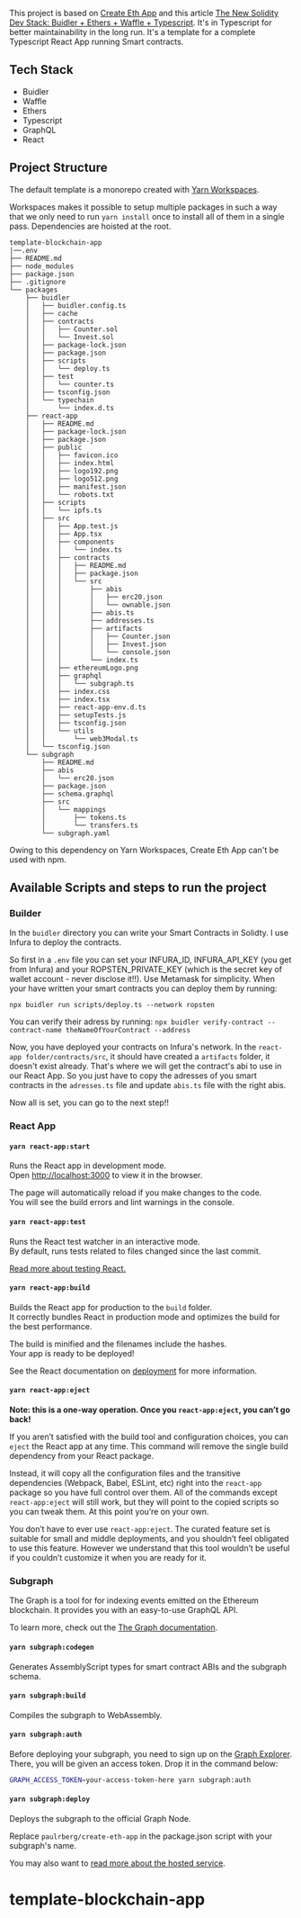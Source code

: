 This project is based on [Create Eth App](https://github.com/paulrberg/create-eth-app) and this article [The New Solidity Dev Stack: Buidler + Ethers + Waffle + Typescript](https://medium.com/@rahulsethuram/the-new-solidity-dev-stack-buidler-ethers-waffle-typescript-tutorial-f07917de48ae).
It's in Typescript for better maintainability in the long run.
It's a template for a complete Typescript React App running Smart contracts.

## Tech Stack

- Buidler
- Waffle
- Ethers
- Typescript
- GraphQL
- React

## Project Structure

The default template is a monorepo created with [Yarn Workspaces](https://classic.yarnpkg.com/en/docs/workspaces/).

Workspaces makes it possible to setup multiple packages in such a way that we only need to run `yarn install` once to install all of them in
a single pass. Dependencies are hoisted at the root.

```
template-blockchain-app
|──.env
├── README.md
├── node_modules
├── package.json
├── .gitignore
└── packages
    ├── buidler
    │   ├── buidler.config.ts
    │   ├── cache
    │   ├── contracts
    │   │   ├── Counter.sol
    │   │   └── Invest.sol
    │   ├── package-lock.json
    │   ├── package.json
    │   ├── scripts
    │   │   └── deploy.ts
    │   ├── test
    │   │   └── counter.ts
    │   ├── tsconfig.json
    │   └── typechain
    │       └── index.d.ts
    ├── react-app
    │   ├── README.md
    │   ├── package-lock.json
    │   ├── package.json
    │   ├── public
    │   │   ├── favicon.ico
    │   │   ├── index.html
    │   │   ├── logo192.png
    │   │   ├── logo512.png
    │   │   ├── manifest.json
    │   │   └── robots.txt
    │   ├── scripts
    │   │   └── ipfs.ts
    │   ├── src
    │   │   ├── App.test.js
    │   │   ├── App.tsx
    │   │   ├── components
    │   │   │   └── index.ts
    │   │   ├── contracts
    │   │   │   ├── README.md
    │   │   │   ├── package.json
    │   │   │   └── src
    │   │   │       ├── abis
    │   │   │       │   ├── erc20.json
    │   │   │       │   └── ownable.json
    │   │   │       ├── abis.ts
    │   │   │       ├── addresses.ts
    │   │   │       ├── artifacts
    │   │   │       │   ├── Counter.json
    │   │   │       │   ├── Invest.json
    │   │   │       │   └── console.json
    │   │   │       └── index.ts
    │   │   ├── ethereumLogo.png
    │   │   ├── graphql
    │   │   │   └── subgraph.ts
    │   │   ├── index.css
    │   │   ├── index.tsx
    │   │   ├── react-app-env.d.ts
    │   │   ├── setupTests.js
    │   │   ├── tsconfig.json
    │   │   └── utils
    │   │       └── web3Modal.ts
    │   └── tsconfig.json
    └── subgraph
        ├── README.md
        ├── abis
        │   └── erc20.json
        ├── package.json
        ├── schema.graphql
        ├── src
        │   └── mappings
        │       ├── tokens.ts
        │       └── transfers.ts
        └── subgraph.yaml
```

Owing to this dependency on Yarn Workspaces, Create Eth App can't be used with npm.

## Available Scripts and steps to run the project

### Builder

In the ```buidler``` directory you can write your Smart Contracts in Solidty.
I use Infura to deploy the contracts.

So first in a ```.env``` file you can set your INFURA_ID, INFURA_API_KEY (you get from Infura) and your ROPSTEN_PRIVATE_KEY (which is the secret key of wallet account - never disclose it!!). Use Metamask for simplicity.
When your have written your smart contracts you can deploy them by running:

```npx buidler run scripts/deploy.ts --network ropsten```

You can verify their adress by running:
```npx buidler verify-contract --contract-name theNameOfYourContract --address```

Now, you have deployed your contracts on Infura's network. In the ```react-app folder/contracts/src```, it should have created a ```artifacts``` folder, it doesn't exist already. That's where we will get the contract's abi to use in our React App.
So you just have to copy the adresses of you smart contracts in the ```adresses.ts``` file and update ```abis.ts``` file with the right abis.

Now all is set, you can go to the next step!!

### React App

#### `yarn react-app:start`

Runs the React app in development mode.<br>
Open [http://localhost:3000](http://localhost:3000) to view it in the browser.

The page will automatically reload if you make changes to the code.<br>
You will see the build errors and lint warnings in the console.

#### `yarn react-app:test`

Runs the React test watcher in an interactive mode.<br>
By default, runs tests related to files changed since the last commit.

[Read more about testing React.](https://facebook.github.io/create-react-app/docs/running-tests)

#### `yarn react-app:build`

Builds the React app for production to the `build` folder.<br />
It correctly bundles React in production mode and optimizes the build for the best performance.

The build is minified and the filenames include the hashes.<br />
Your app is ready to be deployed!

See the React documentation on [deployment](https://facebook.github.io/create-react-app/docs/deployment) for more information.

#### `yarn react-app:eject`

**Note: this is a one-way operation. Once you `react-app:eject`, you can’t go back!**

If you aren’t satisfied with the build tool and configuration choices, you can `eject` the React app at any time. This command will
remove the single build dependency from your React package.

Instead, it will copy all the configuration files and the transitive dependencies (Webpack, Babel, ESLint, etc) right
into the `react-app` package so you have full control over them. All of the commands except `react-app:eject` will still work,
but they will point to the copied scripts so you can tweak them. At this point you’re on your own.

You don’t have to ever use `react-app:eject`. The curated feature set is suitable for small and middle deployments, and you shouldn’t feel obligated to use this feature. However we understand that this tool wouldn’t be useful if you couldn’t customize it when you are ready for it.

### Subgraph

The Graph is a tool for for indexing events emitted on the Ethereum blockchain. It provides you with an easy-to-use GraphQL API. <br/>

To learn more, check out the [The Graph documentation](https://thegraph.com/docs).

#### `yarn subgraph:codegen`

Generates AssemblyScript types for smart contract ABIs and the subgraph schema.

#### `yarn subgraph:build`

Compiles the subgraph to WebAssembly.

#### `yarn subgraph:auth`

Before deploying your subgraph, you need to sign up on the
[Graph Explorer](https://thegraph.com/explorer/). There, you will be given an access token. Drop it in the command
below:

```sh
GRAPH_ACCESS_TOKEN=your-access-token-here yarn subgraph:auth
```

#### `yarn subgraph:deploy`

Deploys the subgraph to the official Graph Node.<br/>

Replace `paulrberg/create-eth-app` in the package.json script with your subgraph's name.

You may also want to [read more about the hosted service](https://thegraph.com/docs/quick-start#hosted-service).
# template-blockchain-app
